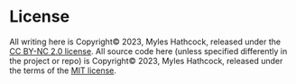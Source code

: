 # License

All writing here is Copyright© 2023, Myles Hathcock, released under the
[CC BY-NC 2.0 license](https://creativecommons.org/licenses/by-nc/2.0/).
All source code here (unless specified differently in the project or repo)
is Copyright© 2023, Myles Hathcock, released under the terms of the
[MIT license](https://opensource.org/licenses/MIT).
